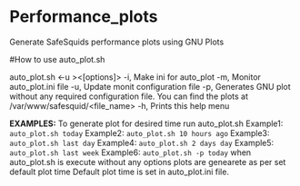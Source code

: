 # Performance_plots
Generate SafeSquids performance plots using GNU Plots

#How to use auto_plot.sh

auto_plot.sh <-u ><[options]>
-i,		Make ini for auto_plot
-m,		Monitor auto_plot.ini file
-u,		Update monit configuration file
-p,		Generates GNU plot without any required configuration file.
		You can find the plots at /var/www/safesquid/<file_name>
-h,		Prints this help menu

**EXAMPLES:**
To generate plot for desired time run
auto_plot.sh <time range>
Example1: ```auto_plot.sh today```
Example2: ```auto_plot.sh 10 hours ago```
Example3: ```auto_plot.sh last day```
Example4: ```auto_plot.sh 2 days day```
Example5: ```auto_plot.sh last week```
Example6: ```auto_plot.sh -p today```
when auto_plot.sh is execute without any options plots are genearete as per set default plot time
Default plot time is set in auto_plot.ini file.
